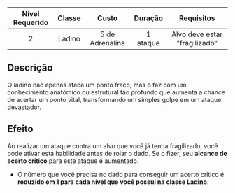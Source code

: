 
| Nível Requerido | Classe | Custo | Duração | Requisitos |
| :---: | :---: | :---: | :---: | :---: |
| 2 | Ladino | 5 de Adrenalina | 1 ataque | Alvo deve estar "fragilizado" |

## Descrição
O ladino não apenas ataca um ponto fraco, mas o faz com um conhecimento anatômico ou estrutural tão profundo que aumenta a chance de acertar um ponto vital, transformando um simples golpe em um ataque devastador.

## Efeito
Ao realizar um ataque contra um alvo que você já tenha fragilizado, você pode ativar esta habilidade antes de rolar o dado. Se o fizer, seu **alcance de acerto crítico** para este ataque é aumentado.

* O número que você precisa no dado para conseguir um acerto crítico é **reduzido em 1 para cada nível que você possui na classe Ladino**.
